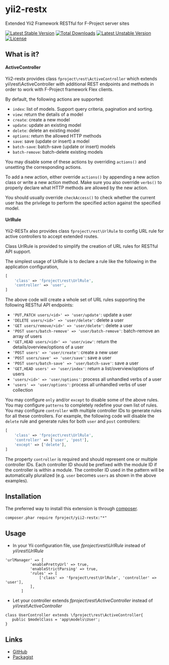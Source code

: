 yii2-restx
===========

Extended Yii2 Framework RESTful for F-Project server sites 

[![Latest Stable Version](https://poser.pugx.org/fproject/yii2-restx/v/stable)](https://packagist.org/packages/fproject/yii2-restx) [![Total Downloads](https://poser.pugx.org/fproject/yii2-restx/downloads)](https://packagist.org/packages/fproject/yii2-restx) [![Latest Unstable Version](https://poser.pugx.org/fproject/yii2-restx/v/unstable)](https://packagist.org/packages/fproject/yii2-restx) [![License](https://poser.pugx.org/fproject/yii2-restx/license)](https://packagist.org/packages/fproject/yii2-restx)

What is it?
-----------

#### ActiveController

Yii2-restx provides class `fproject\rest\ActiveController` which extends yii\rest\ActiveController with
additional REST endpoints and methods in order to work with F-Project framework Flex clients.

By default, the following actions are supported:

- `index`: list of models. Support query criteria, pagination and sorting.
- `view`: return the details of a model
- `create`: create a new model
- `update`: update an existing model
- `delete`: delete an existing model
- `options`: return the allowed HTTP methods
- `save`: save (update or insert) a model
- `batch-save`: batch-save (update or insert) models
- `batch-remove`: batch-delete existing models

You may disable some of these actions by overriding `actions()` and unsetting the corresponding actions.

To add a new action, either override `actions()` by appending a new action class or write a new action method.
Make sure you also override `verbs()` to properly declare what HTTP methods are allowed by the new action.

You should usually override `checkAccess()` to check whether the current user has the privilege to perform
the specified action against the specified model.

#### UrlRule

Yii2-RESTx also provides class `fproject\rest\UrlRule` to config URL rule for active controllers to accept extended routes.

Class UrlRule is provided to simplify the creation of URL rules for RESTful API support.

The simplest usage of UrlRule is to declare a rule like the following in the application configuration,

```php
[
    'class' => 'fproject\rest\UrlRule',
    'controller' => 'user',
]
```

The above code will create a whole set of URL rules supporting the following RESTful API endpoints:

- `'PUT,PATCH users/<id>' => 'user/update'`: update a user
- `'DELETE users/<id>' => 'user/delete'`: delete a user
- `'GET users/remove/<id>' => 'user/delete'`: delete a user
- `'POST users/batch-remove' => 'user/batch-remove'`: batch-remove an array of users
- `'GET,HEAD users/<id>' => 'user/view'`: return the details/overview/options of a user
- `'POST users' => 'user/create'`: create a new user
- `'POST users/save' => 'user/save'`: save a user
- `'POST users/batch-save' => 'user/batch-save'`: save a user
- `'GET,HEAD users' => 'user/index'`: return a list/overview/options of users
- `'users/<id>' => 'user/options'`: process all unhandled verbs of a user
- `'users' => 'user/options'`: process all unhandled verbs of user collection

You may configure `only` and/or `except` to disable some of the above rules.
You may configure `patterns` to completely redefine your own list of rules.
You may configure `controller` with multiple controller IDs to generate rules for all these controllers.
For example, the following code will disable the `delete` rule and generate rules for both `user` and `post` controllers:

```php
[
    'class' => 'fproject\rest\UrlRule',
    'controller' => ['user', 'post'],
    'except' => ['delete'],
]
```

The property `controller` is required and should represent one or multiple controller IDs.
Each controller ID should be prefixed with the module ID if the controller is within a module.
The controller ID used in the pattern will be automatically pluralized (e.g. `user` becomes `users`
as shown in the above examples).

Installation
------------

The preferred way to install this extension is through [composer](http://getcomposer.org/download/).

    composer.phar require fproject/yii2-restx:"*"

Usage
-----
- In your Yii configuration file, use _fproject\rest\UrlRule_ instead of _yii\rest\UrlRule_
 ```
 'urlManager' => [
            'enablePrettyUrl' => true,
            'enableStrictParsing' => true,
            'rules' => [
                ['class' => 'fproject\rest\UrlRule', 'controller' => 'user'],
            ],
        ]
 ```

- Let your controller extends _fproject\rest\ActiveController_ instead of _yii\rest\ActiveController_
 ```
 class UserController extends \fproject\rest\ActiveController{
    public $modelClass = 'app\models\User';
 }
 ```
 
 
Links
-----

- [GitHub](https://github.com/fproject/yii2-restx)
- [Packagist](https://packagist.org/packages/fproject/yii2-restx)
